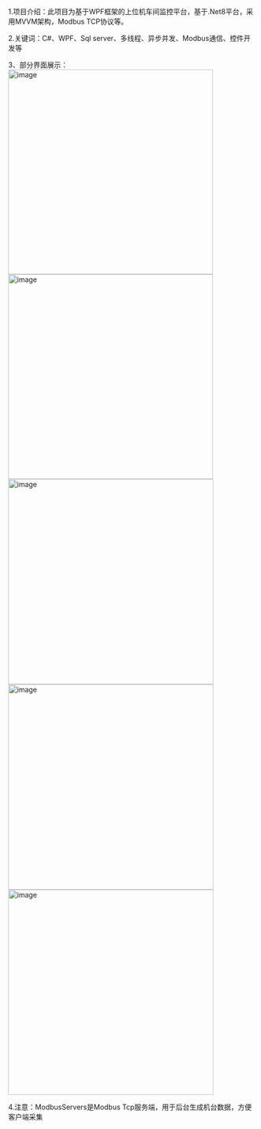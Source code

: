 1.项目介绍：此项目为基于WPF框架的上位机车间监控平台，基于.Net8平台，采用MVVM架构，Modbus TCP协议等。

2.关键词：C#、WPF、Sql server、多线程、异步并发、Modbus通信、控件开发等

3、部分界面展示：
<img width="415" alt="image" src="https://github.com/user-attachments/assets/7b93fd16-8b0f-43b9-903e-0980fea332a5" />
<img width="415" alt="image" src="https://github.com/user-attachments/assets/1be0c507-dd98-4998-af55-2a66174909bf" />
<img width="416" alt="image" src="https://github.com/user-attachments/assets/0a23fe20-e63c-45fe-b3f8-4cd19158e768" />
<img width="416" alt="image" src="https://github.com/user-attachments/assets/44006032-15e9-4750-b396-fae335b15d33" />
<img width="416" alt="image" src="https://github.com/user-attachments/assets/5a5c3297-5bfc-4290-b008-e3531d1cebb8" />

4.注意：ModbusServers是Modbus Tcp服务端，用于后台生成机台数据，方便客户端采集




